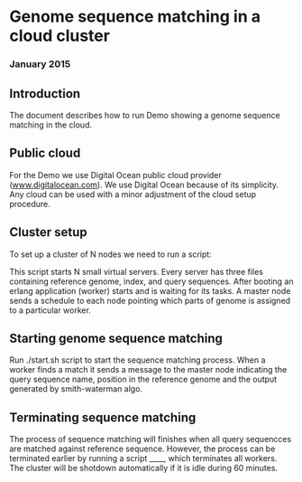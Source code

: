 # Genome sequence matching in a cloud cluster
### January 2015

## Introduction

The document describes how to run Demo showing a genome sequence matching in the cloud. 


## Public cloud

For the Demo we use Digital Ocean public cloud provider (www.digitalocean.com). We use Digital Ocean because of its simplicity. Any cloud can be used with a minor adjustment of the cloud setup procedure. 


## Cluster setup
To set up a cluster of N nodes we need to run a script:

This script starts N small virtual servers. Every server has three files containing reference genome, index, and query sequences. After booting an erlang application (worker) starts and is waiting for its tasks.
A master node sends a schedule to each node pointing which parts of genome is assigned to a particular worker.


## Starting genome sequence matching

Run ./start.sh script to start the sequence matching process. When a worker finds a match it sends a message to the master node indicating the query sequence name, position in the reference genome and the output generated by smith-waterman algo.    


## Terminating sequence matching

The process of sequence matching will finishes when all query sequencces are matched against reference sequence. However, the process can be terminated earlier by running a script ____, which terminates all workers. The cluster will be shotdown automatically if it is idle during 60 minutes.


